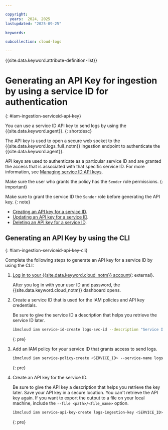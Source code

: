 ```yaml
---

copyright:
  years:  2024, 2025
lastupdated: "2025-09-25"

keywords:

subcollection: cloud-logs

---
```


{{site.data.keyword.attribute-definition-list}}

# Generating an API Key for ingestion by using a service ID for authentication
{: #iam-ingestion-serviceid-api-key}

You can use a service ID API key to send logs by using the {{site.data.keyword.agent}}.
{: shortdesc}



The API key is used to open a secure web socket to the {{site.data.keyword.logs_full_notm}} ingestion endpoint to authenticate the {{site.data.keyword.agent}}.

API keys are used to authenticate as a particular service ID and are granted the access that is associated with that specific service ID. For more information, see [Managing service ID API keys](/docs/account?topic=account-serviceidapikeys).

Make sure the user who grants the policy has the `Sender` role permissions.
{: important}

Make sure to grant the service ID the `Sender` role before generating the API key.
{: note}

- [Creating an API key for a service ID](/docs/account?topic=account-serviceidapikeys&interface=ui#create_service_key).
- [Updating an API key for a service ID](/docs/account?topic=account-serviceidapikeys&interface=ui#update_service_key).
- [Deleting an API key for a service ID](/docs/account?topic=account-serviceidapikeys&interface=ui#delete_service_key).


## Generating an API Key by using the CLI
{: #iam-ingestion-serviceid-api-key-cli}

Complete the following steps to generate an API key for a service ID by using the CLI:

1. [Log in to your {{site.data.keyword.cloud_notm}} account](https://cloud.ibm.com/login){: external}.

    After you log in with your user ID and password, the {{site.data.keyword.cloud_notm}} dashboard opens.

2. Create a service ID that is used for the IAM policies and API key credentials.

    Be sure to give the service ID a description that helps you retrieve the service ID later.

    ```sh
    ibmcloud iam service-id-create logs-svc-id --description "Service ID for IBM Cloud Logs"
    ```
    {: pre}

3. Add an IAM policy for your service ID that grants access to send logs.

    ```sh
    ibmcloud iam service-policy-create <SERVICE_ID> --service-name logs --roles Sender
    ```
    {: pre}

4. Create an API key for the service ID.

    Be sure to give the API key a description that helps you retrieve the key later. Save your API key in a secure location. You can't retrieve the API key again. If you want to export the output to a file on your local machine, include the `--file <path>/<file_name>` option.

    ```sh
    ibmcloud iam service-api-key-create logs-ingestion-key <SERVICE_ID> --description "API key for service ID <SERVICE_ID> with permissions to send logs to the IBM Cloud Logs service"
    ```
    {: pre}
